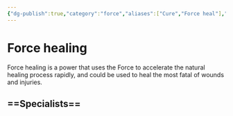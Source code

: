```yaml
---
{"dg-publish":true,"category":"force","aliases":["Cure","Force heal"],"tags":["universal","utility","control","alter"],"permalink":"/force-healing/","dgHomeLink":false,"dgPassFrontmatter":true}
---
```


# Force healing
Force healing is a power that uses the Force to accelerate the natural healing process rapidly, and could be used to heal the most fatal of wounds and injuries.

==Specialists==
- 